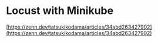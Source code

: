# Locust with Minikube



[https://zenn.dev/tatsukikodama/articles/34abd263427902](https://zenn.dev/tatsukikodama/articles/34abd263427902)
